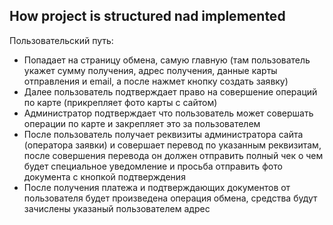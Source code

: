 ## How project is structured nad implemented

Пользовательский путь:

- Попадает на страницу обмена, самую главную (там пользователь укажет сумму получения, адрес получения, данные карты отправления и email, а после нажмет кнопку создать заявку)
- Далее пользователь подтверждает право на совершение операций по карте (прикрепляет фото карты с сайтом)
- Администратор подтверждает что пользователь может совершать операции по карте и закрепляет это за пользователем
- После пользователь получает реквизиты администратора сайта (оператора заявки) и совершает перевод по указанным реквизитам, после совершения перевода он должен отправить полный чек о чем будет специальное уведомление и просьба отправить фото документа с кнопкой подтверждения
- После получения платежа и подтверждающих документов от пользователя будет произведена операция обмена, средства будут зачислены указаный пользователем адрес

